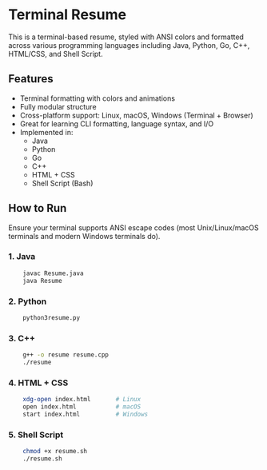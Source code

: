 # Terminal Resume
This is a terminal-based resume, styled with ANSI colors and formatted across various programming languages including Java, Python, Go, C++, HTML/CSS, and Shell Script.

## Features
- Terminal formatting with colors and animations
- Fully modular structure
- Cross-platform support: Linux, macOS, Windows (Terminal + Browser)
- Great for learning CLI formatting, language syntax, and I/O
- Implemented in:
    - Java
    - Python
    - Go
    - C++
    - HTML + CSS
    - Shell Script (Bash)

## How to Run
Ensure your terminal supports ANSI escape codes (most Unix/Linux/macOS terminals and modern Windows terminals do).

### 1. Java
```bash
    javac Resume.java
    java Resume
```
### 2. Python
```bash
    python3resume.py
```
### 3. C++
```bash
    g++ -o resume resume.cpp
    ./resume
```
### 4. HTML + CSS
```bash 
    xdg-open index.html       # Linux
    open index.html           # macOS
    start index.html          # Windows
```
### 5. Shell Script
```bash
    chmod +x resume.sh
    ./resume.sh
```


